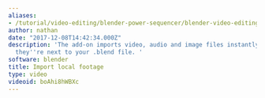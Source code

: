 ```yaml
---
aliases:
- /tutorial/video-editing/blender-power-sequencer/blender-video-editing-tutorials/chapter/2_blender_power_sequencer_import_local_footage_
author: nathan
date: "2017-12-08T14:42:34.000Z"
description: 'The add-on imports video, audio and image files instantly as long as
  they''re next to your .blend file. '
software: blender
title: Import local footage
type: video
videoid: boAhi8hWBXc
---
```

